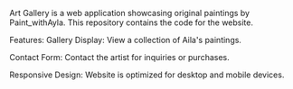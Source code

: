 Art Gallery is a web application showcasing original paintings by Paint_withAyla. This repository contains the code for the website.

Features:
Gallery Display: View a collection of Aila's paintings.

Contact Form: Contact the artist for inquiries or purchases.

Responsive Design: Website is optimized for desktop and mobile devices.
